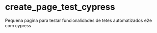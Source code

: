 # create_page_test_cypress
Pequena pagina para testar funcionalidades de tetes automatizados e2e com cypress
